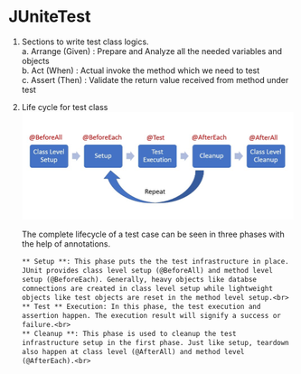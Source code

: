 # JUniteTest

1. Sections to write test class logics.<br>
    a. Arrange (Given) :  Prepare and Analyze all the needed variables and objects<br>
    b. Act (When) : Actual invoke the method which we need to test<br>
    c. Assert (Then) : Validate the return value received from method under test<br>

2. Life cycle for test class
       ![img.png](img.png)

      The complete lifecycle of a test case can be seen in three phases with the help of annotations.<br>

       ** Setup **: This phase puts the the test infrastructure in place. JUnit provides class level setup (@BeforeAll) and method level setup (@BeforeEach). Generally, heavy objects like databse comnections are created in class level setup while lightweight objects like test objects are reset in the method level setup.<br>
       ** Test ** Execution: In this phase, the test execution and assertion happen. The execution result will signify a success or failure.<br>
       ** Cleanup **: This phase is used to cleanup the test infrastructure setup in the first phase. Just like setup, teardown also happen at class level (@AfterAll) and method level (@AfterEach).<br>
